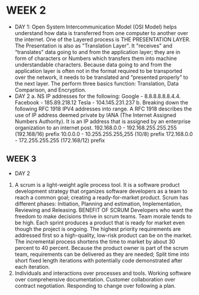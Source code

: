 # WEEK 2
- DAY 1: 
Open System Intercommunication Model (OSI Model)  helps understand how data is transferred from one computer to another over the internet.  One of the Layered process is THE PRESENTATION LAYER. The Presentation is also as "Translation Layer". It "receives" and “translates”  data going to and from the application layer; they are in form of characters or Numbers which transfers them into machine understandable characters. Because data going to and from the application layer is often not in the format required to be transported over the network, it needs to be translated and “presented properly” to the next layer. The perform three basics function: Translation, Data Comparison, and Encryption.
- DAY 2
a. NS IP addresses for the following:
Google - 8.8.8.8.8.8.4.4.
Facebook - 185.89.218.12
Tesla - 104.145.231.237
b. Breaking down the following RFC 1918 IPV4 addresses into range.
A RFC 1918 describes the use of IP address deemed private by IANA (The Internet Assigned Numbers Authority). It is an IP address that is assigned by an enterprise organization to an internet post.
192.168.0.0 - 192.168.255.255.255 (192.168/16) prefix
10.0.0.0 - 10.255.255.255,255 (10/8) prefix
172.168.0.0 - 172.255.255.255  (172.168/12) prefix


## WEEK 3
- DAY 2
1. A scrum is a light-weight agile process tool.  It is a software product development strategy that organizes software developers as a team to reach a common goal; creating a ready-for-market product. Scrum has different phases: Initiation, Planning and estimation, Implementation, Reviewing and Releasing.
BENEFIT OF SCRUM
Developers who want the freedom to make decisions thrive in scrum teams. Team morale tends to be high.
Each sprint produces a product that is ready for market even though the project is ongoing. The highest priority requirements are addressed first so a high-quality, low-risk product can be on the market.
The incremental process shortens the time to market by about 30 percent to 40 percent. Because the product owner is part of the scrum team, requirements can be delivered as they are needed; Split time into short fixed length iterations with potentially code demonstrated after each iteration.
2. Individuals and interactions over processes and tools.
    Working software over comprehensive documentation.
    Customer collaboration over contract negotiation.
    Responding to change over following a plan.

 